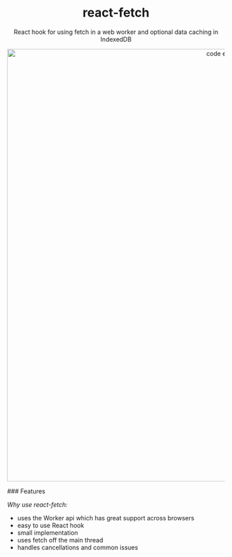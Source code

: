 # 
<h1 align="center">
  react-fetch
</h1>
<p align="center">
  React hook for using fetch in a web worker and optional data caching in IndexedDB
</p>
<p align="center">
  <img src="https://repository-images.githubusercontent.com/505699390/e7071961-16bf-4dc2-b31e-f72eca2940a5" width="1000" alt="code example">
</p>
### Features

_Why use react-fetch:_

- uses the Worker api which has great support across browsers
- easy to use React hook
- small implementation
- uses fetch off the main thread
- handles cancellations and common issues
